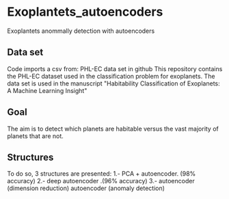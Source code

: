 # Exoplantets_autoencoders
Exoplantets anommally detection with autoencoders


## Data set
Code imports a csv from:  PHL-EC data set in github 
This repository contains the PHL-EC dataset used in the classification problem for exoplanets. The data set is used in the manuscript "Habitability Classification of Exoplanets: A Machine Learning Insight"
## Goal
The aim is to detect which planets are habitable versus the vast majority of planets that are not. 

## Structures 
To do so, 3 structures are presented:
1.- PCA + autoencoder. (98% accuracy) 
2.- deep autoencoder .(96% accuracy)
3.- autoencoder (dimension reduction) autoencoder (anomaly detection)
